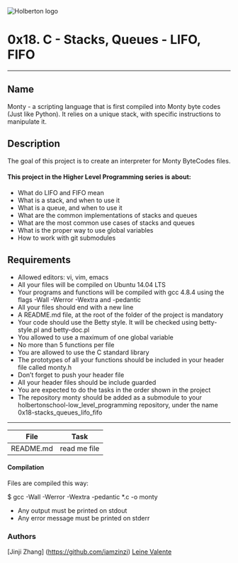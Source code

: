 <img src="https://www.holbertonschool.com/assets/holberton-logo-1cc451260ca3cd297def53f2250a9794810667c7ca7b5fa5879a569a457bf16f.png" alt="Holberton logo">

# 0x18. C - Stacks, Queues - LIFO, FIFO
---
## Name

Monty - a scripting language that is first compiled into Monty byte codes (Just like Python). It relies on a unique stack, with specific instructions to manipulate it.

## Description

The goal of this project is to create an interpreter for Monty ByteCodes files.

#### This project in the Higher Level Programming series is about:

 * What do LIFO and FIFO mean
 * What is a stack, and when to use it
 * What is a queue, and when to use it
 * What are the common implementations of stacks and queues
 * What are the most common use cases of stacks and queues
 * What is the proper way to use global variables
 * How to work with git submodules

## Requirements

 * Allowed editors: vi, vim, emacs
 * All your files will be compiled on Ubuntu 14.04 LTS
 * Your programs and functions will be compiled with gcc 4.8.4 using the flags -Wall -Werror -Wextra and -pedantic
 * All your files should end with a new line
 * A README.md file, at the root of the folder of the project is mandatory
 * Your code should use the Betty style. It will be checked using betty-style.pl and betty-doc.pl
 * You allowed to use a maximum of one global variable
 * No more than 5 functions per file
 * You are allowed to use the C standard library
 * The prototypes of all your functions should be included in your header file called monty.h
 * Don’t forget to push your header file
 * All your header files should be include guarded
 * You are expected to do the tasks in the order shown in the project
 * The repository monty should be added as a submodule to your holbertonschool-low_level_programming repository, under the name 0x18-stacks_queues_lifo_fifo

---
File|Task
---|---
README.md | read me file


#### Compilation

Files are compiled this way:

$ gcc -Wall -Werror -Wextra -pedantic *.c -o monty

 * Any output must be printed on stdout
 * Any error message must be printed on stderr

### Authors

[Jinji Zhang] (https://github.com/iamzinzi)
[Leine Valente](https://github.com/leinefran)
